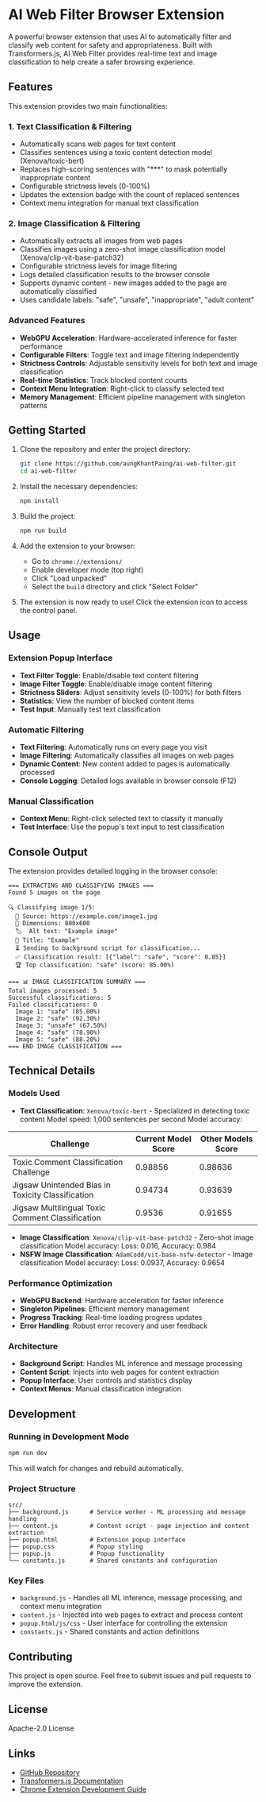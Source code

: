 # AI Web Filter Browser Extension

A powerful browser extension that uses AI to automatically filter and classify web content for safety and appropriateness. Built with Transformers.js, AI Web Filter provides real-time text and image classification to help create a safer browsing experience.

## Features

This extension provides two main functionalities:

### 1. Text Classification & Filtering
- Automatically scans web pages for text content
- Classifies sentences using a toxic content detection model (Xenova/toxic-bert)
- Replaces high-scoring sentences with "***" to mask potentially inappropriate content
- Configurable strictness levels (0-100%)
- Updates the extension badge with the count of replaced sentences
- Context menu integration for manual text classification

### 2. Image Classification & Filtering
- Automatically extracts all images from web pages
- Classifies images using a zero-shot image classification model (Xenova/clip-vit-base-patch32)
- Configurable strictness levels for image filtering
- Logs detailed classification results to the browser console
- Supports dynamic content - new images added to the page are automatically classified
- Uses candidate labels: "safe", "unsafe", "inappropriate", "adult content"

### Advanced Features
- **WebGPU Acceleration**: Hardware-accelerated inference for faster performance
- **Configurable Filters**: Toggle text and image filtering independently
- **Strictness Controls**: Adjustable sensitivity levels for both text and image classification
- **Real-time Statistics**: Track blocked content counts
- **Context Menu Integration**: Right-click to classify selected text
- **Memory Management**: Efficient pipeline management with singleton patterns

## Getting Started

1. Clone the repository and enter the project directory:
   ```bash
   git clone https://github.com/aungKhantPaing/ai-web-filter.git
   cd ai-web-filter
   ```

2. Install the necessary dependencies:
   ```bash
   npm install
   ```

3. Build the project:
   ```bash
   npm run build
   ```

4. Add the extension to your browser:
   - Go to `chrome://extensions/`
   - Enable developer mode (top right)
   - Click "Load unpacked"
   - Select the `build` directory and click "Select Folder"

5. The extension is now ready to use! Click the extension icon to access the control panel.

## Usage

### Extension Popup Interface
- **Text Filter Toggle**: Enable/disable text content filtering
- **Image Filter Toggle**: Enable/disable image content filtering
- **Strictness Sliders**: Adjust sensitivity levels (0-100%) for both filters
- **Statistics**: View the number of blocked content items
- **Test Input**: Manually test text classification

### Automatic Filtering
- **Text Filtering**: Automatically runs on every page you visit
- **Image Filtering**: Automatically classifies all images on web pages
- **Dynamic Content**: New content added to pages is automatically processed
- **Console Logging**: Detailed logs available in browser console (F12)

### Manual Classification
- **Context Menu**: Right-click selected text to classify it manually
- **Test Interface**: Use the popup's text input to test classification

## Console Output

The extension provides detailed logging in the browser console:

```
=== EXTRACTING AND CLASSIFYING IMAGES ===
Found 5 images on the page

🔍 Classifying image 1/5:
  📍 Source: https://example.com/image1.jpg
  📏 Dimensions: 800x600
  🏷️  Alt text: "Example image"
  📝 Title: "Example"
  ⏳ Sending to background script for classification...
  ✅ Classification result: [{"label": "safe", "score": 0.85}]
  🏆 Top classification: "safe" (score: 85.00%)

=== 📊 IMAGE CLASSIFICATION SUMMARY ===
Total images processed: 5
Successful classifications: 5
Failed classifications: 0
  Image 1: "safe" (85.00%)
  Image 2: "safe" (92.30%)
  Image 3: "unsafe" (67.50%)
  Image 4: "safe" (78.90%)
  Image 5: "safe" (88.20%)
=== END IMAGE CLASSIFICATION ===
```

## Technical Details

### Models Used
- **Text Classification**: `Xenova/toxic-bert` - Specialized in detecting toxic content
Model speed: 1,000 sentences per second
Model accuracy:

| Challenge | Current Model Score | Other Models Score |
|-----------|-------------------|-------------------|
| Toxic Comment Classification Challenge | 0.98856 | 0.98636 |
| Jigsaw Unintended Bias in Toxicity Classification | 0.94734 | 0.93639 |
| Jigsaw Multilingual Toxic Comment Classification | 0.9536 | 0.91655 |

- **Image Classification**: `Xenova/clip-vit-base-patch32` - Zero-shot image classification
Model accuracy: Loss: 0.016, Accuracy: 0.984
- **NSFW Image Classification**: `AdamCodd/vit-base-nsfw-detector` - Image classification
Model accuracy: Loss: 0.0937, Accuracy: 0.9654


### Performance Optimization
- **WebGPU Backend**: Hardware acceleration for faster inference
- **Singleton Pipelines**: Efficient memory management
- **Progress Tracking**: Real-time loading progress updates
- **Error Handling**: Robust error recovery and user feedback

### Architecture
- **Background Script**: Handles ML inference and message processing
- **Content Script**: Injects into web pages for content extraction
- **Popup Interface**: User controls and statistics display
- **Context Menus**: Manual classification integration

## Development

### Running in Development Mode
```bash
npm run dev
```
This will watch for changes and rebuild automatically.

### Project Structure
```
src/
├── background.js      # Service worker - ML processing and message handling
├── content.js         # Content script - page injection and content extraction
├── popup.html         # Extension popup interface
├── popup.css          # Popup styling
├── popup.js           # Popup functionality
└── constants.js       # Shared constants and configuration
```

### Key Files
- `background.js` - Handles all ML inference, message processing, and context menu integration
- `content.js` - Injected into web pages to extract and process content
- `popup.html/js/css` - User interface for controlling the extension
- `constants.js` - Shared constants and action definitions

## Contributing

This project is open source. Feel free to submit issues and pull requests to improve the extension.

## License

Apache-2.0 License

## Links

- [GitHub Repository](https://github.com/aungKhantPaing/ai-web-filter)
- [Transformers.js Documentation](https://huggingface.co/docs/transformers.js)
- [Chrome Extension Development Guide](https://developer.chrome.com/docs/extensions/)
